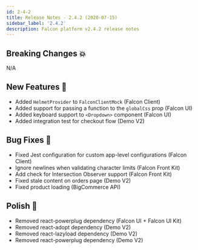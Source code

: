 ```yaml
---
id: 2-4-2
title: Release Notes - 2.4.2 (2020-07-15)
sidebar_label: '2.4.2'
description: Falcon platform v2.4.2 release notes
---
```


## Breaking Changes 💥

N/A

## New Features 🚀

- Added `HelmetProvider` to `FalconClientMock` (Falcon Client)
- Added support for passing a function to the `globalCss` prop (Falcon UI)
- Added keyboard support to `<Dropdown>` component (Falcon UI)
- Added integration test for checkout flow (Demo V2)

## Bug Fixes 🐛

- Fixed Jest configuration for custom app-level configurations (Falcon Client)
- Ignore newlines when validating character limits (Falcon Front Kit)
- Add check for Intersection Observer support (Falcon Front Kit)
- Fixed stale content on orders page (Demo V2)
- Fixed product loading (BigCommerce API)

## Polish 💅

- Removed react-powerplug dependency (Falcon UI + Falcon UI Kit)
- Removed react-adopt dependency (Demo V2)
- Removed react-lazyload dependency (Demo V2)
- Removed react-powerplug dependency (Demo V2)
